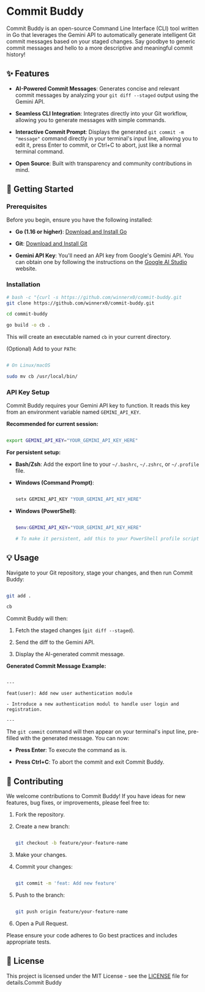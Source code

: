 # Commit Buddy

Commit Buddy is an open-source Command Line Interface (CLI) tool written in Go that leverages the Gemini API to automatically generate intelligent Git commit messages based on your staged changes. Say goodbye to generic commit messages and hello to a more descriptive and meaningful commit history!

## ✨ Features

* **AI-Powered Commit Messages**: Generates concise and relevant commit messages by analyzing your `git diff --staged` output using the Gemini API.

* **Seamless CLI Integration**: Integrates directly into your Git workflow, allowing you to generate messages with simple commands.

* **Interactive Commit Prompt**: Displays the generated `git commit -m "message"` command directly in your terminal's input line, allowing you to edit it, press Enter to commit, or Ctrl+C to abort, just like a normal terminal command.

* **Open Source**: Built with transparency and community contributions in mind.

## 🚀 Getting Started

### Prerequisites

Before you begin, ensure you have the following installed:

* **Go (1.16 or higher)**: [Download and Install Go](https://golang.org/dl/)

* **Git**: [Download and Install Git](https://git-scm.com/)

* **Gemini API Key**: You'll need an API key from Google's Gemini API. You can obtain one by following the instructions on the [Google AI Studio](https://aistudio.google.com/) website.

### Installation

```bash
# bash -c "{curl -s https://github.com/winnerx0/commit-buddy.git 
git clone https://github.com/winnerx0/commit-buddy.git

cd commit-buddy

go build -o cb .

```

This will create an executable named `cb` in your current directory.

(Optional) Add to your `PATH`:

```bash

# On Linux/macOS

sudo mv cb /usr/local/bin/

```

### API Key Setup

Commit Buddy requires your Gemini API key to function. It reads this key from an environment variable named `GEMINI_API_KEY`.

**Recommended for current session:**

```bash

export GEMINI_API_KEY="YOUR_GEMINI_API_KEY_HERE"

```

**For persistent setup:**

* **Bash/Zsh**: Add the export line to your `~/.bashrc`, `~/.zshrc`, or `~/.profile` file.

* **Windows (Command Prompt)**:

  ```cmd

  setx GEMINI_API_KEY "YOUR_GEMINI_API_KEY_HERE"

  ```

* **Windows (PowerShell)**:

  ```powershell

  $env:GEMINI_API_KEY="YOUR_GEMINI_API_KEY_HERE"

  # To make it persistent, add this to your PowerShell profile script

  ```

## 💡 Usage

Navigate to your Git repository, stage your changes, and then run Commit Buddy:

```bash

git add .

cb

```

Commit Buddy will then:

1. Fetch the staged changes (`git diff --staged`).

2. Send the diff to the Gemini API.

3. Display the AI-generated commit message.

**Generated Commit Message Example:**

```

---

feat(user): Add new user authentication module

- Introduce a new authentication modul to handle user login and registration.

---

```

The `git commit` command will then appear on your terminal's input line, pre-filled with the generated message. You can now:

* **Press Enter**: To execute the command as is.

* **Press Ctrl+C**: To abort the commit and exit Commit Buddy.

## 🤝 Contributing

We welcome contributions to Commit Buddy! If you have ideas for new features, bug fixes, or improvements, please feel free to:

1. Fork the repository.

2. Create a new branch:

   ```bash

   git checkout -b feature/your-feature-name

   ```

3. Make your changes.

4. Commit your changes:

   ```bash

   git commit -m 'feat: Add new feature'

   ```

5. Push to the branch:

   ```bash

   git push origin feature/your-feature-name

   ```

6. Open a Pull Request.

Please ensure your code adheres to Go best practices and includes appropriate tests.

## 📄 License

This project is licensed under the MIT License - see the [LICENSE](LICENSE) file for details.Commit Buddy
